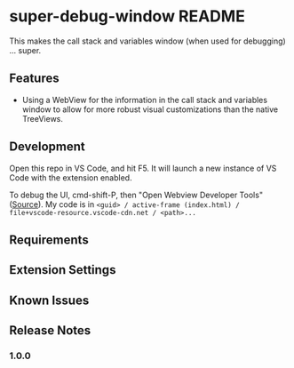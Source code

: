 # super-debug-window README

This makes the call stack and variables window (when used for debugging) ... super.

## Features

- Using a WebView for the information in the call stack and variables window to allow for more robust visual customizations than the native TreeViews.


## Development

Open this repo in VS Code, and hit F5. It will launch a new instance of VS Code with the extension enabled.

To debug the UI, cmd-shift-P, then "Open Webview Developer Tools" ([Source](https://dzhavat.github.io/2020/11/12/easy-way-to-debug-a-webview-in-a-vscode-extension.html)). My code is in `<guid> / active-frame (index.html) / file+vscode-resource.vscode-cdn.net / <path>...`


## Requirements


## Extension Settings


## Known Issues


## Release Notes

### 1.0.0


